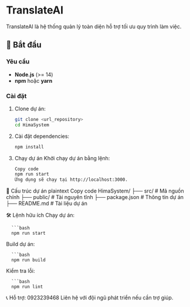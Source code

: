 # TranslateAI

TranslateAI là hệ thống quản lý toàn diện hỗ trợ tối ưu quy trình làm việc.

## 🚀 Bắt đầu

### Yêu cầu
- **Node.js** (>= 14)
- **npm** hoặc **yarn**

### Cài đặt
1. Clone dự án:
   ```bash
   git clone <url_repository>
   cd HimaSystem

2. Cài đặt dependencies:
   ```bash
   npm install
   
3. Chạy dự án
Khởi chạy dự án bằng lệnh:
   ```bash
   Copy code
   npm run start
   Ứng dụng sẽ chạy tại http://localhost:3000.

📂 Cấu trúc dự án
plaintext
Copy code
HimaSystem/
├── src/            # Mã nguồn chính
├── public/         # Tài nguyên tĩnh
├── package.json    # Thông tin dự án
├── README.md       # Tài liệu dự án

🛠️ Lệnh hữu ích
   Chạy dự án:
   
      ```bash
      npm run start
      
   Build dự án:
   
      ```bash
      npm run build
      
   Kiểm tra lỗi:
   
      ```bash
      npm run lint
      
📞 Hỗ trợ: 0923239468
Liên hệ với đội ngũ phát triển nếu cần trợ giúp.
